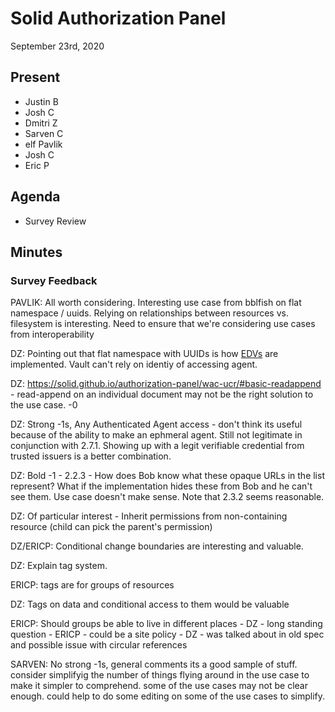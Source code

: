 # Solid Authorization Panel
September 23rd, 2020

## Present

- Justin B
- Josh C
- Dmitri Z
- Sarven C
- elf Pavlik
- Josh C
- Eric P


## Agenda

- Survey Review

## Minutes

### Survey Feedback

PAVLIK: All worth considering. Interesting use case from bblfish on flat namespace / uuids. Relying on relationships between resources vs. filesystem is interesting. Need to
ensure that we're considering use cases from interoperability

DZ: Pointing out that flat namespace with UUIDs is how [EDVs](https://digitalbazaar.github.io/encrypted-data-vaults/) are implemented. Vault can't rely on identiy of accessing agent. 

DZ: https://solid.github.io/authorization-panel/wac-ucr/#basic-readappend - read-append on an individual document may not be the right solution to the use case. -0

DZ: Strong -1s, Any Authenticated Agent access - don't think its useful because of the ability to make an ephmeral agent. Still not legitimate in conjunction with 2.7.1. Showing up with a legit verifiable credential from trusted issuers is a better combination.

DZ: Bold -1 - 2.2.3 - How does Bob know what these opaque URLs in the list represent? What if the implementation hides these from Bob and he can't see them. Use case doesn't make sense. Note that 2.3.2 seems reasonable.

DZ: Of particular interest - Inherit permissions from non-containing resource (child can pick the parent's permission)

DZ/ERICP: Conditional change boundaries are interesting and valuable.

DZ: Explain tag system.

ERICP: tags are for groups of resources

DZ: Tags on data and conditional access to them would be valuable

ERICP: Should groups be able to live in different places
    - DZ - long standing question
    - ERICP - could be a site policy
    - DZ - was talked about in old spec and possible issue with circular references
    
SARVEN: No strong -1s, general comments its a good sample of stuff. consider simplifyig the number of things flying around in the use case to make it simpler to comprehend. some of the use cases may not be clear enough. could help to do some editing on some of the use cases to simplify.




